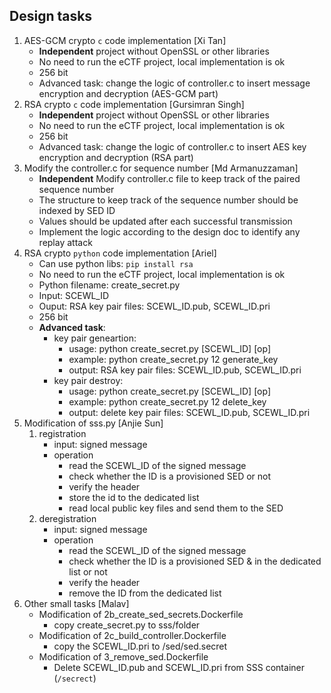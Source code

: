 
## Design tasks

1. AES-GCM crypto `c` code implementation [Xi Tan]
   - **Independent** project without OpenSSL or other libraries
   - No need to run the eCTF project, local implementation is ok
   - 256 bit
   - Advanced task: change the logic of controller.c to insert message encryption and decryption (AES-GCM part)
2. RSA crypto `c` code implementation [Gursimran Singh]
   - **Independent** project without OpenSSL or other libraries
   - No need to run the eCTF project, local implementation is ok
   - 256 bit
   - Advanced task: change the logic of controller.c to insert AES key encryption and decryption (RSA part)
3. Modify the controller.c for sequence number [Md Armanuzzaman]
   - **Independent** Modify controller.c file to keep track of the paired sequence number
   - The structure to keep track of the sequence number should be indexed by SED ID
   - Values should be updated after each successful transmission
   - Implement the logic according to the design doc to identify any replay attack
4. RSA crypto `python` code implementation [Ariel]
   - Can use python libs: `pip install rsa`
   - No need to run the eCTF project, local implementation is ok
   - Python filename: create_secret.py
   - Input: SCEWL_ID
   - Ouput: RSA key pair files: SCEWL_ID.pub, SCEWL_ID.pri
   - 256 bit
   - **Advanced task**:
     - key pair geneartion:
       - usage: python create_secret.py [SCEWL_ID] [op]
       - example: python create_secret.py 12 generate_key
       - output: RSA key pair files: SCEWL_ID.pub, SCEWL_ID.pri
     - key pair destroy:
       - usage: python create_secret.py [SCEWL_ID] [op]
       - example: python create_secret.py 12 delete_key
       - output: delete key pair files: SCEWL_ID.pub, SCEWL_ID.pri
5. Modification of sss.py [Anjie Sun]
   1. registration  
       - input: signed message
       - operation
         - read the SCEWL_ID of the signed message 
         - check whether the ID is a provisioned SED or not
         - verify the header
         - store the id to the dedicated list
         - read local public key files and send them to the SED
    1. deregistration
       - input: signed message
       - operation
         - read the SCEWL_ID of the signed message 
         - check whether the ID is a provisioned SED & in the dedicated list or not
         - verify the header
         - remove the ID from the dedicated list
6. Other small tasks [Malav]
   - Modification of 2b_create_sed_secrets.Dockerfile
      - copy create_secret.py to sss/folder
   - Modification of 2c_build_controller.Dockerfile
      - copy the SCEWL_ID.pri to /sed/sed.secret
   - Modification of 3_remove_sed.Dockerfile
      - Delete SCEWL_ID.pub and SCEWL_ID.pri from SSS container (`/secrect`)